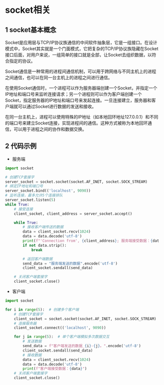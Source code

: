 # socket相关

## 1 socket基本概念

Socket是应用层与TCP/IP协议族通信的中间软件抽象层，它是一组接口。在设计模式中，Socket其实就是一个门面模式，它把复杂的TCP/IP协议族隐藏在Socket接口后面，对用户来说，一组简单的接口就是全部，让Socket去组织数据，以符合指定的协议。

Socket通信是一种常用的进程间通信机制，可以用于跨网络与不同主机上的进程之间通信，也可以在同一台主机上的进程之间进行通信。

在使用Socket通信时，一个进程可以作为服务器端创建一个Socket，并指定一个IP地址和端口号来监听连接请求；另一个进程则可以作为客户端创建一个Socket，指定服务器的IP地址和端口号来发起连接。一旦连接建立，服务器和客户端就可以通过Socket进行数据的发送和接收。

在同一台主机上，进程可以使用特殊的IP地址（如本地回环地址127.0.0.1）和不同的端口号来建立Socket连接，实现进程间的通信。这种方式被称为本地回环通信，可以用于进程之间的协作和数据交换。



## 2 代码示例

- 服务端

``````python
import socket

# 创建TCP套接字
server_socket = socket.socket(socket.AF_INET, socket.SOCK_STREAM)
# 绑定IP地址和端口号
server_socket.bind(('localhost', 9090))
# 监听连接，最多允许5个连接排队
server_socket.listen(5)
while True:
    # 接受连接
    client_socket, client_address = server_socket.accept()

    while True:
        # 接收客户端传送的数据
        data = client_socket.recv(1024)
        data = data.decode('utf-8')
        print(f"'Connection from', {client_address}; 服务端接受数据：{data}")
        if not data.strip():
            break

        # 返回客户端数据
        send_data = "服务端发送的数据".encode('utf-8')
        client_socket.sendall(send_data)

    # 关闭客户端套接字
    client_socket.close()
``````

- 客户端

``````python
import socket

for i in range(5):  # 创建多个客户端
    # 创建TCP套接字
    client_socket = socket.socket(socket.AF_INET, socket.SOCK_STREAM)
    # 连接服务器
    client_socket.connect(('localhost', 9090))

    for j in range(5):  # 单个客户端模拟多次数据交互
        # 发送数据
        send_data = f"客户端发送的数据_{i}-{j}。".encode('utf-8')
        client_socket.sendall(send_data)
        # 接收数据
        data = client_socket.recv(1024)
        data = data.decode('utf-8')
        print(f"客户端接受数据：{data}")
    # 关闭客户端套接字
    client_socket.close()
``````

